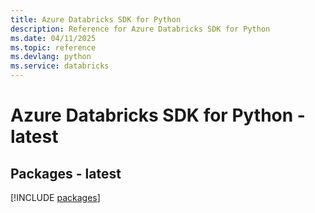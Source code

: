 ```yaml
---
title: Azure Databricks SDK for Python
description: Reference for Azure Databricks SDK for Python
ms.date: 04/11/2025
ms.topic: reference
ms.devlang: python
ms.service: databricks
---
```

# Azure Databricks SDK for Python - latest
## Packages - latest
[!INCLUDE [packages](databricks-index.md)]